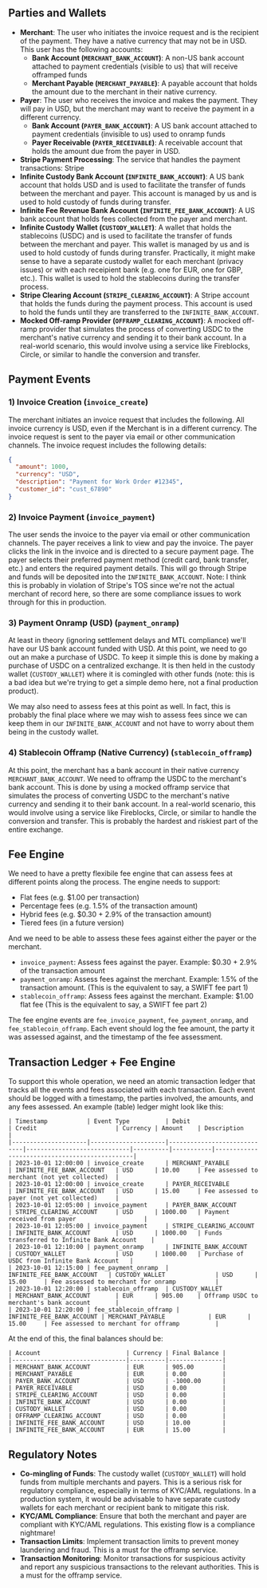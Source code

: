
## Parties and Wallets

- **Merchant**: The user who initiates the invoice request and is the recipient of the payment. They have a native currency that may not be in USD. This user has the following accounts:
  - **Bank Account (`MERCHANT_BANK_ACCOUNT`)**: A non-US bank account attached to payment credentials (visible to us) that will receive offramped funds
  - **Merchant Payable (`MERCHANT_PAYABLE`)**: A payable account that holds the amount due to the merchant in their native currency. 
- **Payer**: The user who receives the invoice and makes the payment. They will pay in USD, but the merchant may want to receive the payment in a different currency.
  - **Bank Account (`PAYER_BANK_ACCOUNT`)**: A US bank account attached to payment credentials (invisible to us) used to onramp funds
  - **Payer Receivable (`PAYER_RECEIVABLE`)**: A receivable account that holds the amount due from the payer in USD.
- **Stripe Payment Processing**: The service that handles the payment transactions: Stripe
- **Infinite Custody Bank Account (`INFINITE_BANK_ACCOUNT`)**: A US bank account that holds USD and is used to facilitate the transfer of funds between the merchant and payer. This account is managed by us and is used to hold custody of funds during transfer.
- **Infinite Fee Revenue Bank Account (`INFINITE_FEE_BANK_ACCOUNT`)**: A US bank account that holds fees collected from the payer and merchant. 
- **Infinite Custody Wallet (`CUSTODY_WALLET`)**: A wallet that holds the stablecoins (USDC) and is used to facilitate the transfer of funds between the merchant and payer. This wallet is managed by us and is used to hold custody of funds during transfer. Practically, it might make sense to have a separate custody wallet for each merchant (privacy issues) or with each receipient bank (e.g. one for EUR, one for GBP, etc.). This wallet is used to hold the stablecoins during the transfer process.
- **Stripe Clearing Account (`STRIPE_CLEARING_ACCOUNT`)**: A Stripe account that holds the funds during the payment process. This account is used to hold the funds until they are transferred to the `INFINITE_BANK_ACCOUNT`.
- **Mocked Off-ramp Provider (`OFFRAMP_CLEARING_ACCOUNT`)**: A mocked off-ramp provider that simulates the process of converting USDC to the merchant's native currency and sending it to their bank account. In a real-world scenario, this would involve using a service like Fireblocks, Circle, or similar to handle the conversion and transfer.


## Payment Events 

### 1) Invoice Creation (`invoice_create`)
The merchant initiates an invoice request that includes the following. All invoice currency is USD, even if the Merchant is in a different currency. The invoice request is sent to the payer via email or other communication channels. The invoice request includes the following details:

```json
{
  "amount": 1000,
  "currency": "USD",
  "description": "Payment for Work Order #12345",
  "customer_id": "cust_67890"
}
```

### 2) Invoice Payment (`invoice_payment`)
The user sends the invoice to the payer via email or other communication channels. The payer receives a link to view and pay the invoice.  The payer clicks the link in the invoice and is directed to a secure payment page. The payer selects their preferred payment method (credit card, bank transfer, etc.) and enters the required payment details. This will go through Stripe and funds will be deposited into the `INFINITE_BANK_ACCOUNT`. Note: I think this is probably in violation of Stripe's TOS since we're not the actual merchant of record here, so there are some compliance issues to work through for this in production.

### 3) Payment Onramp (USD) (`payment_onramp`)
At least in theory (ignoring settlement delays and MTL compliance) we'll have our US bank account funded with USD. At this point, we need to go out an make a purchase of USDC. To keep it simple this is done by making a purchase of USDC on a centralized exchange. It is then held in the custody wallet (`CUSTODY_WALLET`) where it is comingled with other funds (note: this is a bad idea but we're trying to get a simple demo here, not a final production product). 

We may also need to assess fees at this point as well. In fact, this is probably the final place where we may wish to assess fees since we can keep them in our `INFINITE_BANK_ACCOUNT` and not have to worry about them being in the custody wallet.

### 4) Stablecoin Offramp (Native Currency) (`stablecoin_offramp`)
At this point, the merchant has a bank account in their native currency `MERCHANT_BANK_ACCOUNT`. We need to offramp the USDC to the merchant's bank account. This is done by using a mocked offramp service that simulates the process of converting USDC to the merchant's native currency and sending it to their bank account. In a real-world scenario, this would involve using a service like Fireblocks, Circle, or similar to handle the conversion and transfer. This is probably the hardest and riskiest part of the entire exchange.

## Fee Engine
We need to have a pretty flexibile fee engine that can assess fees at different points along the process. The engine needs to support:

- Flat fees (e.g. $1.00 per transaction)
- Percentage fees (e.g. 1.5% of the transaction amount)
- Hybrid fees (e.g. $0.30 + 2.9% of the transaction amount)
- Tiered fees (in a future version)

And we need to be able to assess these fees against either the payer or the merchant.
- `invoice_payment`: Assess fees against the payer. Example: $0.30 + 2.9% of the transaction amount
- `payment_onramp`: Assess fees against the merchant. Example: 1.5% of the transaction amount. (This is the equivalent to say, a SWIFT fee part 1)
- `stablecoin_offramp`: Assess fees against the merchant. Example: $1.00 flat fee (This is the equivalent to say, a SWIFT fee part 2)

The fee engine events are `fee_invoice_payment`, `fee_payment_onramp`, and `fee_stablecoin_offramp`. Each event should log the fee amount, the party it was assessed against, and the timestamp of the fee assessment.

## Transaction Ledger + Fee Engine
To support this whole operation, we need an atomic transaction ledger that tracks all the events and fees associated with each transaction. Each event should be logged with a timestamp, the parties involved, the amounts, and any fees assessed. An example (table) ledger might look like this:

```
| Timestamp           | Event Type          | Debit                      | Credit                      | Currency | Amount    | Description                                   |
|---------------------|---------------------|-----------------------------|-----------------------------|----------|-----------|-----------------------------------------------|
| 2023-10-01 12:00:00 | invoice_create      | MERCHANT_PAYABLE            | INFINITE_FEE_BANK_ACCOUNT   | USD      | 10.00     | Fee assessed to merchant (not yet collected)  |
| 2023-10-01 12:00:00 | invoice_create      | PAYER_RECEIVABLE            | INFINITE_FEE_BANK_ACCOUNT   | USD      | 15.00     | Fee assessed to payer (not yet collected)     |
| 2023-10-01 12:05:00 | invoice_payment     | PAYER_BANK_ACCOUNT          | STRIPE_CLEARING_ACCOUNT     | USD      | 1000.00   | Payment received from payer                   |
| 2023-10-01 12:05:00 | invoice_payment     | STRIPE_CLEARING_ACCOUNT     | INFINITE_BANK_ACCOUNT       | USD      | 1000.00   | Funds transferred to Infinite Bank Account    |
| 2023-10-01 12:10:00 | payment_onramp      | INFINITE_BANK_ACCOUNT       | CUSTODY_WALLET              | USD      | 1000.00   | Purchase of USDC from Infinite Bank Account   |
| 2023-10-01 12:15:00 | fee_payment_onramp  | INFINITE_FEE_BANK_ACCOUNT   | CUSTODY_WALLET              | USD      | 15.00     | Fee assessed to merchant for onramp           |
| 2023-10-01 12:20:00 | stablecoin_offramp  | CUSTODY_WALLET              | MERCHANT_BANK_ACCOUNT       | EUR      | 905.00    | Offramp USDC to merchant's bank account       |
| 2023-10-01 12:20:00 | fee_stablecoin_offramp | INFINITE_FEE_BANK_ACCOUNT | MERCHANT_PAYABLE            | EUR      | 15.00     | Fee assessed to merchant for offramp          |
```

At the end of this, the final balances should be:
```
| Account                        | Currency | Final Balance |
|--------------------------------|----------|---------------|
| MERCHANT_BANK_ACCOUNT          | EUR      | 905.00        |
| MERCHANT_PAYABLE               | EUR      | 0.00          |
| PAYER_BANK_ACCOUNT             | USD      | -1000.00      |
| PAYER_RECEIVABLE               | USD      | 0.00          |
| STRIPE_CLEARING_ACCOUNT        | USD      | 0.00          |
| INFINITE_BANK_ACCOUNT          | USD      | 0.00          |
| CUSTODY_WALLET                 | USD      | 0.00          |
| OFFRAMP_CLEARING_ACCOUNT       | USD      | 0.00          |
| INFINITE_FEE_BANK_ACCOUNT      | USD      | 10.00         |
| INFINITE_FEE_BANK_ACCOUNT      | EUR      | 15.00         |
```

## Regulatory Notes
- **Co-mingling of Funds**: The custody wallet (`CUSTODY_WALLET`) will hold funds from multiple merchants and payers. This is a serious risk for regulatory compliance, especially in terms of KYC/AML regulations. In a production system, it would be advisable to have separate custody wallets for each merchant or recipient bank to mitigate this risk.
- **KYC/AML Compliance**: Ensure that both the merchant and payer are compliant with KYC/AML regulations. This existing flow is a compliance nightmare!
- **Transaction Limits**: Implement transaction limits to prevent money laundering and fraud. This is a must for the offramp service.
- **Transaction Monitoring**: Monitor transactions for suspicious activity and report any suspicious transactions to the relevant authorities. This is a must for the offramp service.

